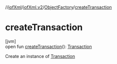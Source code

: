 //[iofXml](../../../index.md)/[iofXml.v2](../index.md)/[ObjectFactory](index.md)/[createTransaction](create-transaction.md)

# createTransaction

[jvm]\
open fun [createTransaction](create-transaction.md)(): [Transaction](../-transaction/index.md)

Create an instance of [Transaction](../-transaction/index.md)
